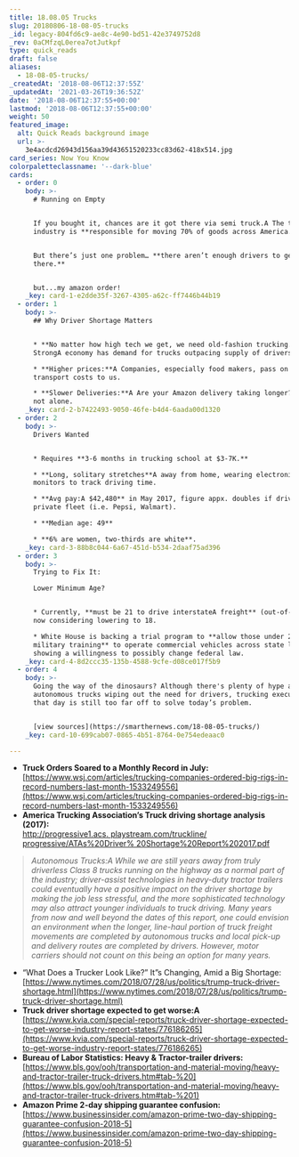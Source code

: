 ```yaml
---
title: 18.08.05 Trucks
slug: 20180806-18-08-05-trucks
_id: legacy-804fd6c9-ae8c-4e90-bd51-42e3749752d8
_rev: 0aCMfzqL0erea7otJutkpf
type: quick_reads
draft: false
aliases:
  - 18-08-05-trucks/
_createdAt: '2018-08-06T12:37:55Z'
_updatedAt: '2021-03-26T19:36:52Z'
date: '2018-08-06T12:37:55+00:00'
lastmod: '2018-08-06T12:37:55+00:00'
weight: 50
featured_image:
  alt: Quick Reads background image
  url: >-
    3e4acdcd26943d156aa39d43651520233cc83d62-418x514.jpg
card_series: Now You Know
colorpaletteclassname: '--dark-blue'
cards:
  - order: 0
    body: >-
      # Running on Empty


      If you bought it, chances are it got there via semi truck.A The trucking
      industry is **responsible for moving 70% of goods across America.**


      But there’s just one problem… **there aren’t enough drivers to get it
      there.**


      but...my amazon order!
    _key: card-1-e2dde35f-3267-4305-a62c-ff7446b44b19
  - order: 1
    body: >-
      ## Why Driver Shortage Matters


      * **No matter how high tech we get, we need old-fashion trucking.**
      StrongA economy has demand for trucks outpacing supply of drivers.

      * **Higher prices:**A Companies, especially food makers, pass on higher
      transport costs to us.

      * **Slower Deliveries:**A Are your Amazon delivery taking longer? You’re
      not alone.
    _key: card-2-b7422493-9050-46fe-b4d4-6aada00d1320
  - order: 2
    body: >-
      Drivers Wanted


      * Requires **3-6 months in trucking school at $3-7K.**

      * **Long, solitary stretches**A away from home, wearing electronic
      monitors to track driving time.

      * **Avg pay:A $42,480** in May 2017, figure appx. doubles if driving for
      private fleet (i.e. Pepsi, Walmart).

      * **Median age: 49**

      * **6% are women, two-thirds are white**.
    _key: card-3-88b8c044-6a67-451d-b534-2daaf75ad396
  - order: 3
    body: >-
      Trying to Fix It:  

      Lower Minimum Age?


      * Currently, **must be 21 to drive interstateA freight** (out-of-state);
      now considering lowering to 18.

      * White House is backing a trial program to **allow those under 21 with
      military training** to operate commercial vehicles across state lines,
      showing a willingness to possibly change federal law.
    _key: card-4-8d2ccc35-135b-4588-9cfe-d08ce017f5b9
  - order: 4
    body: >-
      Going the way of the dinosaurs? Although there's plenty of hype around
      autonomous trucks wiping out the need for drivers, trucking executives say
      that day is still too far off to solve today’s problem.


      [view sources](https://smarthernews.com/18-08-05-trucks/)
    _key: card-10-699cab07-0865-4b51-8764-0e754edeaac0

---
```

* **Truck Orders Soared to a Monthly Record in July:**  
[https://www.wsj.com/articles/trucking-companies-ordered-big-rigs-in-record-numbers-last-month-1533249556](https://www.wsj.com/articles/trucking-companies-ordered-big-rigs-in-record-numbers-last-month-1533249556)
* **America Trucking Association’s Truck driving shortage analysis (2017):**  
[http://progressive1.acs. playstream.com/truckline/ progressive/ATAs%20Driver% 20Shortage%20Report%202017.pdf](http://progressive1.acs.)

> _Autonomous Trucks:A While we are still years away from truly driverless Class 8 trucks running on the highway as a normal part of the industry; driver-assist technologies in heavy-duty tractor trailers could eventually have a positive impact on the driver shortage by making the job less stressful, and the more sophisticated technology may also attract younger individuals to truck driving. Many years from now and well beyond the dates of this report, one could envision an environment when the longer, line-haul portion of truck freight movements are completed by autonomous trucks and local pick-up and delivery routes are completed by drivers. However, motor carriers should not count on this being an option for many years._

* “What Does a Trucker Look Like?” It”s Changing, Amid a Big Shortage:  
[https://www.nytimes.com/2018/07/28/us/politics/trump-truck-driver-shortage.html](https://www.nytimes.com/2018/07/28/us/politics/trump-truck-driver-shortage.html)
* **Truck driver shortage expected to get worse:A**  
[https://www.kvia.com/special-reports/truck-driver-shortage-expected-to-get-worse-industry-report-states/776186265](https://www.kvia.com/special-reports/truck-driver-shortage-expected-to-get-worse-industry-report-states/776186265)
* **Bureau of Labor Statistics: Heavy & Tractor-trailer drivers:**  
[https://www.bls.gov/ooh/transportation-and-material-moving/heavy-and-tractor-trailer-truck-drivers.htm#tab-%20](https://www.bls.gov/ooh/transportation-and-material-moving/heavy-and-tractor-trailer-truck-drivers.htm#tab-%201)
* **Amazon Prime 2-day shipping guarantee confusion:**  
[https://www.businessinsider.com/amazon-prime-two-day-shipping-guarantee-confusion-2018-5](https://www.businessinsider.com/amazon-prime-two-day-shipping-guarantee-confusion-2018-5)